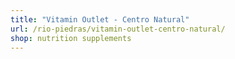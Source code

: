 ```yaml
---
title: "Vitamin Outlet - Centro Natural"
url: /rio-piedras/vitamin-outlet-centro-natural/
shop: nutrition supplements
---
```

